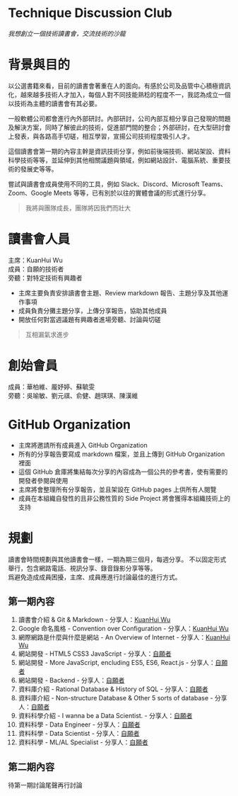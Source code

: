 # Technique Discussion Club

*我想創立一個技術讀書會，交流技術的沙龍* 

# 背景與目的

以公選書籍來看，目前的讀書會著重在人的面向。有感於公司及品管中心積極資訊化，越來越多技術人才加入，每個人對不同技能熟稔的程度不一，我認為成立一個以技術為主體的讀書會有其必要。  

一般軟體公司都會進行內外部研討。內部研討，公司內部互相分享自己發現的問題及解決方案，同時了解彼此的技術，促進部門間的整合；外部研討，在大型研討會上發表，與各路高手切磋，相互學習，宣揚公司技術程度吸引人才。  

這個讀書會第一期的內容主幹是資訊技術分享，例如前後端技術、網站架設、資料科學技術等等，並延伸到其他相關議題與領域，例如網站設計、電腦系統、重要技術的發展史等等。  

嘗試與讀書會成員使用不同的工具，例如 Slack、Discord、Microsoft Teams、Zoom、Google Meets 等等，已有別於以往的實體會議的形式進行分享。  

> 我將與團隊成長，團隊將因我們而壯大

# 讀書會人員

主席：KuanHui Wu  
成員：自願的技術者  
旁聽：對特定技術有興趣者  

* 主席主要負責安排讀書會主題、Review markdown 報告、主題分享及其他運作事項  
* 成員負責分攤主題分享，上傳分享報告，協助其他成員
* 開放任何對當週議題有興趣者進場旁聽、討論與切磋

> 互相漏氣求進步

# 創始會員
成員：華柏維、龎妤婷、蘇毓雯  
旁聽：吳喻敏、劉元祺、俞健、趙琪琪、陳漢維

# GitHub Organization

* 主席將邀請所有成員進入 GitHub Organization  
* 所有的分享報告要寫成 markdown 檔案，並且上傳到 GitHub Organization 裡面  
* 這個 GitHub 倉庫將集結每次分享的內容成為一個公共的參考書，使有需要的開發者參閱與使用  
* 主席將會整理所有分享報告，並且架設在 GitHub pages 上供所有人閱覽  
* 成員在本組織自發性的且非公務性質的 Side Project 將會獲得本組織技術上的支持  

# 規劃

讀書會時間規劃與其他讀書會一樣，一期為期三個月，每週分享。 
不以固定形式舉行，包含網路電話、視訊分享、錄音錄影分享等等。  
爲避免造成成員困擾，主席、成員應進行討論最佳的進行方式。

## 第一期內容

1. 讀書會介紹 & Git & Markdown - 分享人：[KuanHui Wu](https://github.com/kkuanhui)
2. Google 命名風格 - Convention over Configuration - 分享人：[KuanHui Wu](https://github.com/kkuanhui)
3. 網際網路是什麼與什麼是網站 - An Overview of Internet - 分享人：[KuanHui Wu](https://github.com/kkuanhui)
5. 網站開發 - HTML5 CSS3 JavaScript - 分享人：[自願者]()
6. 網站開發 - More JavaScript, encluding ES5, ES6, React.js - 分享人：[自願者]()
5. 網站開發 - Backend - 分享人：[自願者]()
6. 資料庫介紹 - Rational Database & History of SQL - 分享人：[自願者]()
7. 資料庫介紹 - Non-structure Database & Other 5 sorts of database - 分享人：[自願者]()
8. 資料科學介紹 - I wanna be a Data Scientist. - 分享人：[自願者]()
9. 資料科學 - Data Engineer - 分享人：[自願者]()
0. 資料科學 - Data Scientist - 分享人：[自願者]()
1. 資料科學 - ML/AL Specialist - 分享人：[自願者]()

## 第二期內容

待第一期討論尾聲再行討論
